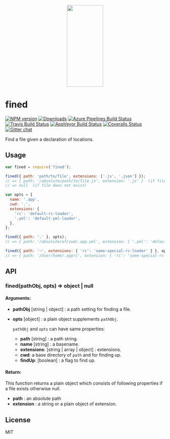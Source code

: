 <p align="center">
  <a href="http://gulpjs.com">
    <img height="257" width="114" src="https://raw.githubusercontent.com/gulpjs/artwork/master/gulp-2x.png">
  </a>
</p>

# fined

[![NPM version][npm-image]][npm-url] [![Downloads][downloads-image]][npm-url] [![Azure Pipelines Build Status][azure-pipelines-image]][azure-pipelines-url] [![Travis Build Status][travis-image]][travis-url] [![AppVeyor Build Status][appveyor-image]][appveyor-url] [![Coveralls Status][coveralls-image]][coveralls-url] [![Gitter chat][gitter-image]][gitter-url]

Find a file given a declaration of locations.

## Usage

```js
var fined = require('fined');

fined({ path: 'path/to/file', extensions: ['.js', '.json'] });
// => { path: '/absolute/path/to/file.js', extension: '.js' }  (if file exists)
// => null  (if file does not exist)

var opts = {
  name: '.app',
  cwd: '.',
  extensions: {
    'rc': 'default-rc-loader',
    '.yml': 'default-yml-loader',
  },
};

fined({ path: '.' }, opts);
// => { path: '/absolute/of/cwd/.app.yml', extension: { '.yml': 'default-yml-loader' } }

fined({ path: '~', extensions: { 'rc': 'some-special-rc-loader' } }, opts);
// => { path: '/User/home/.apprc', extension: { 'rc': 'some-special-rc-loader' } }
```

## API

### fined(pathObj, opts) => object | null

#### Arguments:

* **pathObj** [string | object] : a path setting for finding a file.
* **opts** [object] : a plain object supplements `pathObj`.

   `pathObj` and `opts` can have same properties:

   * **path** [string] : a path string.
   * **name** [string] : a basename.
   * **extensions**: [string | array | object] : extensions.
   * **cwd**: a base directory of `path` and for finding up.
   * **findUp**: [boolean] : a flag to find up.

#### Return:

This function returns a plain object which consists of following properties if a file exists otherwise null.

   * **path** : an absolute path
   * **extension** : a string or a plain object of extension.


## License

MIT

[downloads-image]: https://img.shields.io/npm/dm/fined.svg
[npm-url]: https://www.npmjs.com/package/fined
[npm-image]: https://img.shields.io/npm/v/fined.svg

[azure-pipelines-url]: https://dev.azure.com/gulpjs/gulp/_build/latest?definitionId=7&branchName=master
[azure-pipelines-image]: https://dev.azure.com/gulpjs/gulp/_apis/build/status/fined?branchName=master

[travis-url]: https://travis-ci.org/gulpjs/fined
[travis-image]: https://img.shields.io/travis/gulpjs/fined.svg?label=travis-ci

[appveyor-url]: https://ci.appveyor.com/project/gulpjs/fined
[appveyor-image]: https://img.shields.io/appveyor/ci/gulpjs/fined.svg?label=appveyor

[coveralls-url]: https://coveralls.io/r/gulpjs/fined
[coveralls-image]: https://img.shields.io/coveralls/gulpjs/fined/master.svg

[gitter-url]: https://gitter.im/gulpjs/gulp
[gitter-image]: https://badges.gitter.im/gulpjs/gulp.svg
